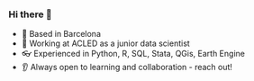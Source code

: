 ### Hi there 👋

- 📍 Based in Barcelona
- 🌱 Working at ACLED as a junior data scientist
- 👓 Experienced in Python, R, SQL, Stata, QGis, Earth Engine
- 👂 Always open to learning and collaboration - reach out!

<!--
**niamhnishiochain/niamhnishiochain** is a ✨ _special_ ✨ repository because its `README.md` (this file) appears on your GitHub profile.

Here are some ideas to get you started:

- 🔭 I’m currently working on ...
- 🌱 I’m currently learning ...
- 👯 I’m looking to collaborate on ...
- 🤔 I’m looking for help with ...
- 💬 Ask me about ...
- 📫 How to reach me: ...
- 😄 Pronouns: ...
- ⚡ Fun fact: ...
-->

